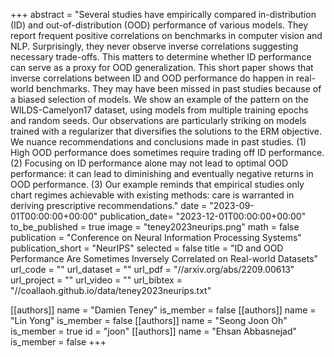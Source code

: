 +++
abstract = "Several studies have empirically compared in-distribution (ID) and out-of-distribution (OOD) performance of various models. They report frequent positive correlations on benchmarks in computer vision and NLP. Surprisingly, they never observe inverse correlations suggesting necessary trade-offs. This matters to determine whether ID performance can serve as a proxy for OOD generalization. This short paper shows that inverse correlations between ID and OOD performance do happen in real-world benchmarks. They may have been missed in past studies because of a biased selection of models. We show an example of the pattern on the WILDS-Camelyon17 dataset, using models from multiple training epochs and random seeds. Our observations are particularly striking on models trained with a regularizer that diversifies the solutions to the ERM objective. We nuance recommendations and conclusions made in past studies. (1) High OOD performance does sometimes require trading off ID performance. (2) Focusing on ID performance alone may not lead to optimal OOD performance: it can lead to diminishing and eventually negative returns in OOD performance. (3) Our example reminds that empirical studies only chart regimes achievable with existing methods: care is warranted in deriving prescriptive recommendations."
date = "2023-09-01T00:00:00+00:00"
publication_date= "2023-12-01T00:00:00+00:00"
to_be_published = true
image = "teney2023neurips.png"
math = false
publication = "Conference on Neural Information Processing Systems"
publication_short = "NeurIPS"
selected = false
title = "ID and OOD Performance Are Sometimes Inversely Correlated on Real-world Datasets"
url_code = ""
url_dataset = ""
url_pdf = "//arxiv.org/abs/2209.00613"
url_project = ""
url_video = ""
url_bibtex = "//coallaoh.github.io/data/teney2023neurips.txt"

[[authors]]
    name = "Damien Teney"
    is_member = false
[[authors]]
    name = "Lin Yong"
    is_member = false
[[authors]]
    name = "Seong Joon Oh"
    is_member = true
    id = "joon"
[[authors]]
    name = "Ehsan Abbasnejad"
    is_member = false
+++
